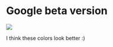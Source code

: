 # Google beta version

<img src="https://i.hizliresim.com/ghnfdww.png" >

<p>I think these colors look better :) </p>
